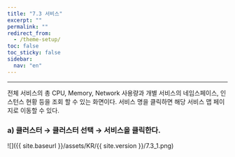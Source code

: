 ```yaml
---
title: "7.3 서비스"
excerpt: ""
permalink: ""
redirect_from:
  - /theme-setup/
toc: false
toc_sticky: false
sidebar:
  nav: "en"
---
```


---
전체 서비스의 총 CPU, Memory, Network 사용량과 개별 서비스의 네임스페이스, 인스턴스 현황 등을 조회 할 수 있는 화면이다. 서비스 명을 클릭하면 해당 서비스 맵 페이지로 이동할 수 있다.

### a\) 클러스터 → 클러스터 선택 → 서비스을 클릭한다.
![]({{ site.baseurl }}/assets/KR/{{ site.version }}/7.3_1.png)
